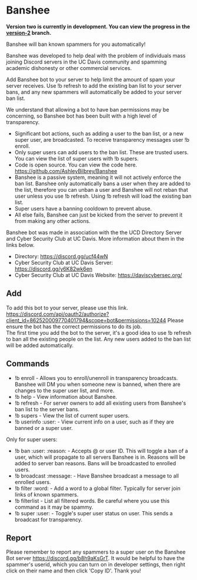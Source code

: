 # Banshee
**Version two is currently in development. You can view the progress in the [version-2](https://github.com/AshleyBilbrey/Banshee/tree/version-2) branch.**

Banshee will ban known spammers for you automatically!  
  
Banshee was developed to help deal with the problem of individuals mass joining Discord servers in the UC Davis community and spamming academic dishonesty or other commercial services. 

Add Banshee bot to your server to help limit the amount of spam your server receives. Use !b refresh to add the existing ban list to your server bans, and any new spammers will automatically be added to your server ban list.

We understand that allowing a bot to have ban permissions may be concerning, so Banshee bot has been built with a high level of transparency.
- Significant bot actions, such as adding a user to the ban list, or a new super user, are broadcasted. To receive transparency messages user !b enroll.
- Only super users can add users to the ban list. These are trusted users. You can view the list of super users with !b supers.
- Code is open source. You can view the code here. https://github.com/AshleyBilbrey/Banshee
- Banshee is a passive system, meaning it will not actively enforce the ban list. Banshee only automatically bans a user when they are added to the list, therefore you can unban a user and Banshee will not reban that user unless you use !b refresh. Using !b refresh will load the existing ban list.
- Super users have a banning cooldown to prevent abuse.
- All else fails, Banshee can just be kicked from the server to prevent it from making any other actions.

Banshee bot was made in association with the the UCD Directory Server and Cyber Security Club at UC Davis. More information about them in the links below.
- Directory: https://discord.gg/ucf44wN
- Cyber Security Club at UC Davis Server: https://discord.gg/y6K82wk6en
- Cyber Security Club at UC Davis Website: https://daviscybersec.org/

## Add

To add this bot to your server, please use this link.  
https://discord.com/api/oauth2/authorize?client_id=862520009770401794&scope=bot&permissions=10244
Please ensure the bot has the correct permissions to do its job.  
The first time you add the bot to the server, it's a good idea to use !b refresh to ban all the existing people on the list. Any new users added to the ban list will be added automatically.

## Commands

- !b enroll - Allows you to enroll/unenroll in transparency broadcasts. Banshee will DM you when someone new is banned, when there are changes to the super user list, and more.
- !b help - View information about Banshee.
- !b refresh - For server owners to add all existing users from Banshee's ban list to the server bans.
- !b supers - View the list of current super users.
- !b userinfo :user: - View current info on a user, such as if they are banned or a super user.

Only for super users:

- !b ban :user: :reason: - Accepts @ or user ID. This will toggle a ban of a user, which will propagate to all servers Banshee is in. Reasons will be added to server ban reasons. Bans will be broadcasted to enrolled users.
- !b broadcast :message: - Have Banshee broadcast a message to all enrolled users.
- !b filter :word: - Add a word to a global filter. Typically for server join links of known spammers.
- !b filterlist - List all filtered words. Be careful where you use this command as it may be spammy.
- !b super :user: - Toggle's super user status on user. This sends a broadcast for transparency.

## Report

Please remember to report any spammers to a super user on the Banshee Bot server https://discord.gg/b8h9aKsGrT.
It would be helpful to have the spammer's userid, which you can turn on in developer settings, then right click on their name and then click 'Copy ID'. Thank you!
